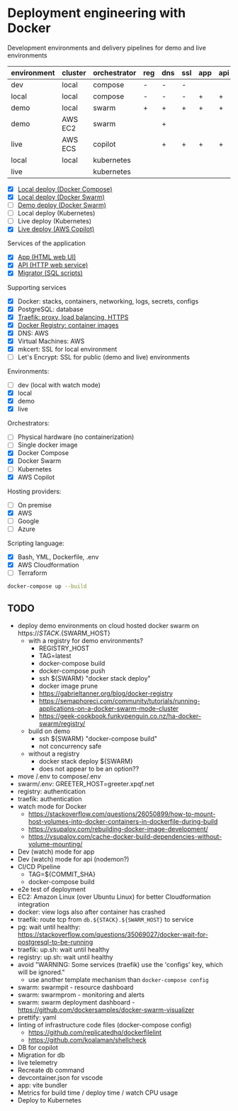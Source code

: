 # Deployment engineering with Docker

Development environments and delivery pipelines for demo and live environments

| environment | cluster | orchestrator | reg | dns | ssl | app | api | mig |
| ----------- | ------- | ------------ | --- | --- | --- | --- | --- | --- |
| dev         | local   | compose      | -   | -   | -   |     |     |     |
| local       | local   | compose      | -   | -   | -   | +   | +   | +   |
| demo        | local   | swarm        | +   | +   | +   | +   | +   | +   |
| demo        | AWS EC2 | swarm        |     | +   |     |     |     |     |
| live        | AWS ECS | copilot      |     | +   | +   | +   | +   |     |
| local       | local   | kubernetes   |     |     |     |     |     |     |
| live        |         | kubernetes   |     |     |     |     |     |     |

- [x] [Local deploy (Docker Compose)](./compose/README.md)
- [x] [Local deploy (Docker Swarm)](./swarm/README.md)
- [ ] [Demo deploy (Docker Swarm)](./swarm/README.md)
- [ ] Local deploy (Kubernetes)
- [ ] Live deploy (Kubernetes)
- [x] [Live deploy (AWS Copilot)](./copilot/README.md)

Services of the application

- [x] [App (HTML web UI)](./app/README.md)
- [x] [API (HTTP web service)](./api/README.md)
- [x] [Migrator (SQL scripts)](./migrator/README.md)

Supporting services

- [x] Docker: stacks, containers, networking, logs, secrets, configs
- [x] PostgreSQL: database
- [x] [Traefik: proxy, load balancing, HTTPS](./swarm/traefik/README.md)
- [x] [Docker Registry: container images](./swarm/registry/README.md)
- [x] DNS: AWS
- [x] Virtual Machines: AWS
- [x] mkcert: SSL for local environment
- [ ] Let's Encrypt: SSL for public (demo and live) environments

Environments:

- [ ] dev (local with watch mode)
- [x] local
- [x] demo
- [x] live

Orchestrators:

- [ ] Physical hardware (no containerization)
- [ ] Single docker image
- [x] Docker Compose
- [x] Docker Swarm
- [ ] Kubernetes
- [x] AWS Copilot

Hosting providers:

- [ ] On premise
- [x] AWS
- [ ] Google
- [ ] Azure

Scripting language:

- [x] Bash, YML, Dockerfile, .env
- [x] AWS Cloudformation
- [ ] Terraform

```bash
docker-compose up --build
```

## TODO

- deploy demo environments on cloud hosted docker swarm on https://${STACK}.${SWARM_HOST}
  - with a registry for demo environments?
    - REGISTRY_HOST
    - TAG=latest
    - docker-compose build
    - docker-compose push
    - ssh ${SWARM} "docker stack deploy"
    - docker image prune
    - https://gabrieltanner.org/blog/docker-registry
    - https://semaphoreci.com/community/tutorials/running-applications-on-a-docker-swarm-mode-cluster
    - https://geek-cookbook.funkypenguin.co.nz/ha-docker-swarm/registry/
  - build on demo
    - ssh ${SWARM} "docker-compose build"
    - not concurrency safe
  - without a registry
    - docker stack deploy ${SWARM}
    - does not appear to be an option??
- move /.env to compose/.env
- swarm/.env: GREETER_HOST=greeter.xpqf.net
- registry: authentication
- traefik: authentication
- watch mode for Docker
  - https://stackoverflow.com/questions/26050899/how-to-mount-host-volumes-into-docker-containers-in-dockerfile-during-build
  - https://vsupalov.com/rebuilding-docker-image-development/
  - https://vsupalov.com/cache-docker-build-dependencies-without-volume-mounting/
- Dev (watch) mode for app
- Dev (watch) mode for api (nodemon?)
- CI/CD Pipeline
  - TAG=${COMMIT_SHA}
  - docker-compose build
- e2e test of deployment
- EC2: Amazon Linux (over Ubuntu Linux) for better Cloudformation integration
- docker: view logs also after container has crashed
- traefik: route tcp from `db.${STACK}.${SWARM_HOST}` to service
- pg: wait until healthy: https://stackoverflow.com/questions/35069027/docker-wait-for-postgresql-to-be-running
- traefik: up.sh: wait until healthy
- registry: up.sh: wait until healthy
- avoid "WARNING: Some services (traefik) use the 'configs' key, which will be ignored."
  - use another template mechanism than `docker-compose config`
- swarm: swarmpit - resource dashboard
- swarm: swarmprom - monitoring and alerts
- swarm: swarm deployment dashboard - https://github.com/dockersamples/docker-swarm-visualizer
- prettify: yaml
- linting of infrastructure code files (docker-compose config)
  - https://github.com/replicatedhq/dockerfilelint
  - https://github.com/koalaman/shellcheck
- DB for copilot
- Migration for db
- live telemetry
- Recreate db command
- devcontainer.json for vscode
- app: vite bundler
- Metrics for build time / deploy time / watch CPU usage
- Deploy to Kubernetes
